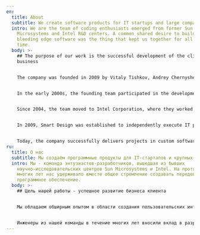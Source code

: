 ```yaml
---
en:
  title: About
  subtitle: We create software products for IT startups and large companies.
  intro: We are the team of coding enthusiasts emerged from former Sun
    Microsystems and Intel R&D centers. A common shared desire to build great
    bleeding edge software was the thing that kept us together for all this
    time.
  body: >-
    ## The purpose of our work is the successful development of the client's
    business


    The company was founded in 2009 by Vitaly Tishkov, Andrey Chernyshev, Nikolay Kuznetsov, and Oleg Mokhovikov, who previously worked at Sun Microsystems and Intel Corporation.


    In the early 2000s, the founding team participated in the development of various Java components. Andrey is a co-author of a patent related to Java testing.


    Since 2004, the team moved to Intel Corporation, where they worked on the virtual machine and libraries for an alternative Java implementation under the Apache License, Apache Harmony, and the Moxie JVM virtual machine. Oleg co-authored a paper on the implementation of Moxie JVM. Upon completion of this project, the team was recognized with the Division Recognition Award by Intel President Craig R. Barrett. Later, the Apache Harmony codebase was used by Google in Android OS, so it is safe to say that the work done by the team is still being used by millions of people worldwide.


    In 2009, Smart Design was established to independently execute IT projects for both international and Russian clients.


    Today, the company successfully delivers projects in custom software development, Big Data, machine learning, and artificial intelligence, leveraging LLM (Large Language Models) to solve various customer challenges.
ru:
  title: О нас
  subtitle: Мы создаём программные продукты для IT-стартапов и крупных компаний.
  intro: Мы - команда энтузиастов-разработчиков, вышедшая из бывших
    научно-исследовательских центров Sun Microsystems и Intel. На протяжении
    многих лет нас удерживало вместе общее стремление создавать передовое
    программное обеспечение.
  body: >-
    ## Цель нашей работы - успешное развитие бизнеса клиента


    Мы обладаем обширным опытом в области создания пользовательских интерфейсов и backend разработки, кластеризации, обмена сообщениями, коммуникаций, распределенных вычислений, автоматизации тестирования.


    Инженеры из нашей команды в течение многих лет вносили вклад в разработку Java Development Kit, Java Compatibility Kit и Java Virtual Machine.
---
```

